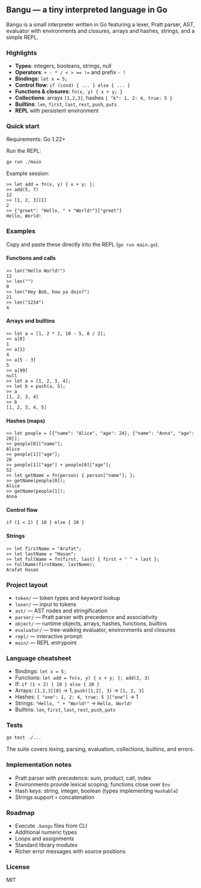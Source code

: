 ## Bangu — a tiny interpreted language in Go

Bangu is a small interpreter written in Go featuring a lexer, Pratt parser, AST, evaluator with environments and closures, arrays and hashes, strings, and a simple REPL.

### Highlights
- **Types**: integers, booleans, strings, null
- **Operators**: `+ - * / < > == !=` and prefix `- !`
- **Bindings**: `let x = 5;`
- **Control flow**: `if (cond) { ... } else { ... }`
- **Functions & closures**: `fn(x, y) { x + y; }`
- **Collections**: arrays `[1,2,3]`, hashes `{ "k": 1, 2: 4, true: 5 }`
- **Builtins**: `len`, `first`, `last`, `rest`, `push`, `puts`
- **REPL** with persistent environment

### Quick start

Requirements: Go 1.22+

Run the REPL:

```bash
go run ./main
```

Example session:

```text
>> let add = fn(x, y) { x + y; };
>> add(5, 7)
12
>> [1, 2, 3][1]
2
>> {"greet": "Hello, " + "World!"}["greet"]
Hello, World!
```

### Examples

Copy and paste these directly into the REPL (`go run main.go`).

#### Functions and calls
```text;
>> len("Hello World!")
12
>> len("")
0
>> len("Hey Bob, how ya doin?")
21
>> len("1234")
4
```

#### Arrays and builtins
```text
>> let a = [1, 2 * 2, 10 - 5, 8 / 2];
>> a[0]
1
>> a[1]
4
>> a[5 - 3]
5
>> a[99]
null
>> let a = [1, 2, 3, 4];
>> let b = push(a, 5);
>> a
[1, 2, 3, 4]
>> b
[1, 2, 3, 4, 5]
```

#### Hashes (maps)
```text
>> let people = [{"name": "Alice", "age": 24}, {"name": "Anna", "age": 28}];
>> people[0]["name"];
Alice
>> people[1]["age"];
28
>> people[1]["age"] + people[0]["age"];
52
>> let getName = fn(person) { person["name"]; };
>> getName(people[0]);
Alice
>> getName(people[1]);
Anna
```

#### Control flow
```text
if (1 < 2) { 10 } else { 20 }
```

#### Strings
```text
>> let firstName = "Arafat";
>> let lastName = "Hasan";
>> let fullName = fn(first, last) { first + " " + last };
>> fullName(firstName, lastName);
Arafat Hasan
```

### Project layout
- `token/` — token types and keyword lookup
- `lexer/` — input to tokens
- `ast/` — AST nodes and stringification
- `parser/` — Pratt parser with precedence and associativity
- `object/` — runtime objects, arrays, hashes, functions, builtins
- `evaluator/` — tree-walking evaluator, environments and closures
- `repl/` — interactive prompt
- `main/` — REPL entrypoint

### Language cheatsheet
- Bindings: `let x = 5;`
- Functions: `let add = fn(x, y) { x + y; }; add(2, 3)`
- If: `if (1 < 2) { 10 } else { 20 }`
- Arrays: `[1,2,3][0]` → 1, `push([1,2], 3)` → `[1, 2, 3]`
- Hashes: `{ "one": 1, 2: 4, true: 5 }["one"]` → 1
- Strings: `"Hello, " + "World!"` → `Hello, World!`
- Builtins: `len`, `first`, `last`, `rest`, `push`, `puts`

### Tests

```bash
go test ./...
```

The suite covers lexing, parsing, evaluation, collections, builtins, and errors.

### Implementation notes
- Pratt parser with precedence: sum, product, call, index
- Environments provide lexical scoping; functions close over `Env`
- Hash keys: string, integer, boolean (types implementing `Hashable`)
- Strings support `+` concatenation

### Roadmap
- Execute `.bangu` files from CLI
- Additional numeric types
- Loops and assignments
- Standard library modules
- Richer error messages with source positions

### License
MIT

